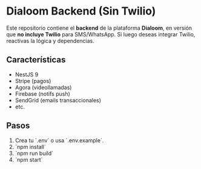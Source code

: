 # Dialoom Backend (Sin Twilio)

Este repositorio contiene el **backend** de la plataforma **Dialoom**, en versión que **no incluye Twilio** para SMS/WhatsApp.
Si luego deseas integrar Twilio, reactivas la lógica y dependencias.

## Características
- NestJS 9
- Stripe (pagos)
- Agora (videollamadas)
- Firebase (notifs push)
- SendGrid (emails transaccionales)
- etc.

## Pasos
1. Crea tu \`.env\` o usa \`.env.example\`.
2. \`npm install\`
3. \`npm run build\`
4. \`npm start\`
